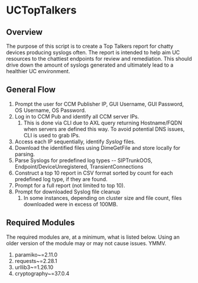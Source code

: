 # UCTopTalkers
## Overview

The purpose of this script is to create a Top Talkers report for chatty devices producing syslogs often.
The report is intended to help aim UC resources to the chattiest endpoints for review and remediation.
This should drive down the amount of syslogs generated and ultimately lead to a healthier UC environment.

## General Flow

1. Prompt the user for CCM Publisher IP, GUI Username, GUI Password, OS Username, OS Password.
2. Log in to CCM Pub and identify all CCM server IPs.
   1. This is done via CLI due to AXL query returning Hostname/FQDN when servers are defined this way. To avoid potential
DNS issues, CLI is used to grab IPs.
3. Access each IP sequentially, identify *Syslog* files.
4. Download the identified files using DimeGetFile and store locally for parsing.
5. Parse Syslogs for predefined log types -- SIPTrunkOOS, Endpoint/DeviceUnregistered, TransientConnections
6. Construct a top 10 report in CSV format sorted by count for each predefined log type, if they are found.
7. Prompt for a full report (not limited to top 10).
8. Prompt for downloaded Syslog file cleanup
   1. In some instances, depending on cluster size and file count, files downloaded were in excess of 100MB.

## Required Modules

The required modules are, at a minimum, what is listed below. 
Using an older version of the module may or may not cause issues.
YMMV.

1. paramiko~=2.11.0
2. requests~=2.28.1
3. urllib3~=1.26.10
4. cryptography~=37.0.4